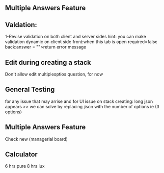 ## Multiple Answers Feature
Valdation:
----------
1-Revise validation on both client and server sides
hint: you can make validation dynamic on client side
front:when this tab is open required=false
back:answer = "">return error message 

Edit during creating a stack
----------------------------
Don't allow edit multipleoptios question, for now

General Testing
---------------
for any issue that may arrise
and for UI issue on stack creating: long json appears >> we can solve by replacing jison with the number of options ie (3 options)

## Multiple Answers Feature
Check new (managerial  board)

## Calculator
6 hrs pure
8 hrs lux